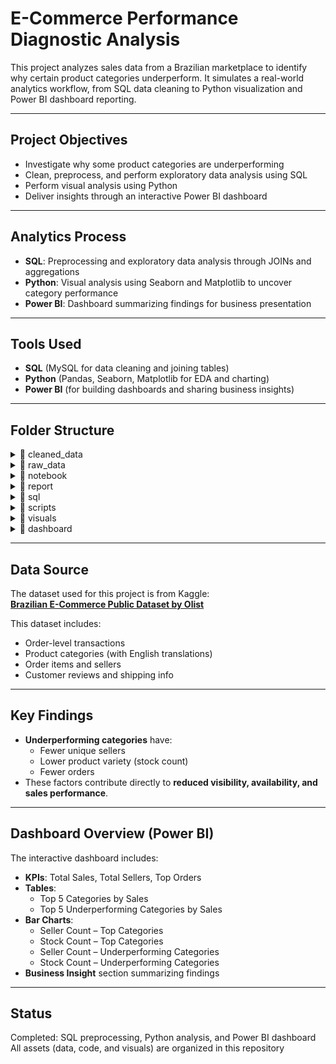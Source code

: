 # E-Commerce Performance Diagnostic Analysis

This project analyzes sales data from a Brazilian marketplace to identify why certain product categories underperform. It simulates a real-world analytics workflow, from SQL data cleaning to Python visualization and Power BI dashboard reporting.

---

## Project Objectives

- Investigate why some product categories are underperforming  
- Clean, preprocess, and perform exploratory data analysis using SQL  
- Perform visual analysis using Python  
- Deliver insights through an interactive Power BI dashboard  

---

## Analytics Process

- **SQL**: Preprocessing and exploratory data analysis through JOINs and aggregations  
- **Python**: Visual analysis using Seaborn and Matplotlib to uncover category performance  
- **Power BI**: Dashboard summarizing findings for business presentation  

---

## Tools Used

- **SQL** (MySQL for data cleaning and joining tables)  
- **Python** (Pandas, Seaborn, Matplotlib for EDA and charting)  
- **Power BI** (for building dashboards and sharing business insights)  

---

## Folder Structure

<details>
<summary>📁 cleaned_data</summary>

- cleaned_data.csv  

</details>

<details>
<summary>📁 raw_data</summary>

- customers.csv  
- geolocation.csv  
- order_items.csv  
- order_payments.csv  
- order_reviews.csv  
- orders.csv  
- product_category_name_translation.csv  
- products.csv  
- sellers.csv  

</details>

<details>
<summary>📁 notebook</summary>

- analysis.ipynb  

</details>

<details>
<summary>📁 report</summary>

- E-Commerce_Performance_Analysis_Report.pdf
  
</details>

<details>
<summary>📁 sql</summary>

- preprocessing.sql  
- exploratory_data_analysis.sql  

</details>

<details>
<summary>📁 scripts</summary>

- import_csvs_to_mysql.py  
- export_cleaned_data.py  

</details>

<details>
<summary>📁 visuals</summary>

- order_count-top_performers.png  
- order_count-underperformers.png  
- seller_count-top_performers.png  
- seller_count-underperformers.png  
- stock_count-top_performers.png  
- stock_count-underperformers.png  
- top_5_product_categories_by_sales.png  
- top_5_underperforming_product_categories_by_sales.png  

</details>

<details>
<summary>📁 dashboard</summary>

- ecommerce-dashboards.pbix  
- ecommerce-dashboard.pdf  

</details>

---

## Data Source

The dataset used for this project is from Kaggle:  
**[Brazilian E-Commerce Public Dataset by Olist](https://www.kaggle.com/datasets/olistbr/brazilian-ecommerce)**

This dataset includes:
- Order-level transactions  
- Product categories (with English translations)  
- Order items and sellers  
- Customer reviews and shipping info  

---

## Key Findings

- **Underperforming categories** have:
  - Fewer unique sellers  
  - Lower product variety (stock count)  
  - Fewer orders  
- These factors contribute directly to **reduced visibility, availability, and sales performance**.

---

## Dashboard Overview (Power BI)

The interactive dashboard includes:

- **KPIs**: Total Sales, Total Sellers, Top Orders  
- **Tables**:
  - Top 5 Categories by Sales  
  - Top 5 Underperforming Categories by Sales  
- **Bar Charts**:
  - Seller Count – Top Categories  
  - Stock Count – Top Categories  
  - Seller Count – Underperforming Categories  
  - Stock Count – Underperforming Categories  
- **Business Insight** section summarizing findings  

---

## Status

Completed: SQL preprocessing, Python analysis, and Power BI dashboard  
All assets (data, code, and visuals) are organized in this repository  
